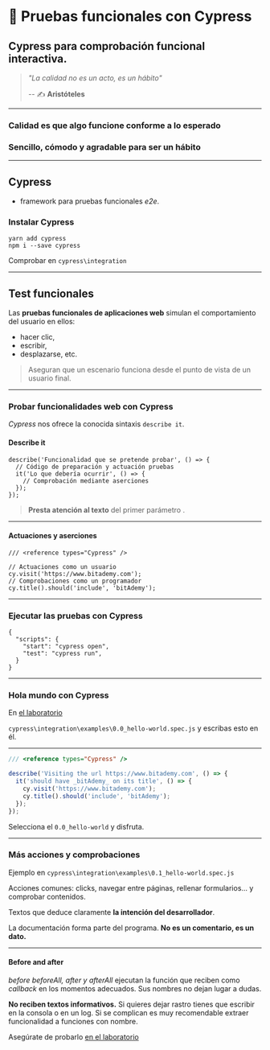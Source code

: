 # 🌲 Pruebas funcionales con Cypress
##   Cypress para comprobación funcional interactiva.

> _"La calidad no es un acto, es un hábito"_
>
> -- ✍️ **Aristóteles**

---

### **Calidad** es que algo funcione conforme a lo esperado

### Sencillo, cómodo y agradable para ser un **hábito**

---

## Cypress

- framework para pruebas funcionales _e2e_.

### Instalar Cypress

```terminal
yarn add cypress
npm i --save cypress
```

Comprobar en `cypress\integration`

---

## Test funcionales

Las **pruebas funcionales de aplicaciones web** simulan el comportamiento del usuario en ellos:

- hacer clic,
- escribir,
- desplazarse, etc.

> Aseguran que un escenario funciona desde el punto de vista de un usuario final.

---

### Probar funcionalidades web con Cypress

_Cypress_ nos ofrece la conocida sintaxis `describe it`.

#### Describe it

```
describe('Funcionalidad que se pretende probar', () => {
  // Código de preparación y actuación pruebas
  it('Lo que debería ocurrir', () => {
    // Comprobación mediante aserciones
  });
});
```
> **Presta atención al texto** del primer parámetro .

---

#### Actuaciones y aserciones

```
/// <reference types="Cypress" />

// Actuaciones como un usuario
cy.visit('https://www.bitademy.com');
// Comprobaciones como un programador
cy.title().should('include', 'bitAdemy');
```

---

### Ejecutar las pruebas con Cypress

```
{
  "scripts": {
    "start": "cypress open",
    "test": "cypress run",
  }
}
```

---

### Hola mundo con Cypress

En [el laboratorio](https://github.com/LabsAdemy/WebTesting_e2e-functional_cypress_Labs)

`cypress\integration\examples\0.0_hello-world.spec.js` y escribas esto en él.

---
```js
/// <reference types="Cypress" />

describe('Visiting the url https://www.bitademy.com', () => {
  it('should have _bitAdemy_ on its title', () => {
    cy.visit('https://www.bitademy.com');
    cy.title().should('include', 'bitAdemy');
  });
});
```

Selecciona el `0.0_hello-world` y disfruta.

---

### Más acciones y comprobaciones

Ejemplo en `cypress\integration\examples\0.1_hello-world.spec.js`

Acciones comunes: clicks, navegar entre páginas, rellenar formularios... y comprobar contenidos.

Textos que deduce claramente **la intención del desarrollador**.

La documentación forma parte del programa. **No es un comentario, es un dato.**

---

#### Before and after

_before beforeAll, after y afterAll_ ejecutan la función que reciben como _callback_ en los momentos adecuados. Sus nombres no dejan lugar a dudas.

**No reciben textos informativos.** Si quieres dejar rastro tienes que escribir en la consola o en un log. Si se complican es muy recomendable extraer funcionalidad a funciones con nombre.


Asegúrate de probarlo [en el laboratorio](https://github.com/LabsAdemy/WebTesting_e2e-functional_cypress_Labs)
